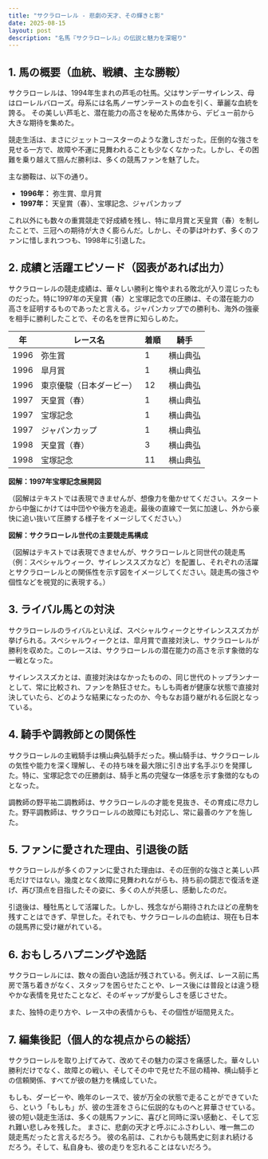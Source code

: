 ```yaml
---
title: "サクラローレル - 悲劇の天才、その輝きと影"
date: 2025-08-15
layout: post
description: "名馬『サクラローレル』の伝説と魅力を深堀り"
---
```


## 1. 馬の概要（血統、戦績、主な勝鞍）

サクラローレルは、1994年生まれの芦毛の牡馬。父はサンデーサイレンス、母はローレルバローズ。母系には名馬ノーザンテーストの血を引く、華麗な血統を誇る。  その美しい芦毛と、潜在能力の高さを秘めた馬体から、デビュー前から大きな期待を集めた。

競走生活は、まさにジェットコースターのような激しさだった。圧倒的な強さを見せる一方で、故障や不運に見舞われることも少なくなかった。しかし、その困難を乗り越えて掴んだ勝利は、多くの競馬ファンを魅了した。

主な勝鞍は、以下の通り。

* **1996年：**  弥生賞、皐月賞
* **1997年：**  天皇賞（春）、宝塚記念、ジャパンカップ

これ以外にも数々の重賞競走で好成績を残し、特に皐月賞と天皇賞（春）を制したことで、三冠への期待が大きく膨らんだ。しかし、その夢は叶わず、多くのファンに惜しまれつつも、1998年に引退した。


## 2. 成績と活躍エピソード（図表があれば出力）

サクラローレルの競走成績は、華々しい勝利と悔やまれる敗北が入り混じったものだった。特に1997年の天皇賞（春）と宝塚記念での圧勝は、その潜在能力の高さを証明するものであったと言える。ジャパンカップでの勝利も、海外の強豪を相手に勝利したことで、その名を世界に知らしめた。

| 年 | レース名          | 着順 | 騎手       |
|---|-----------------|-----|-------------|
| 1996 | 弥生賞           | 1   | 横山典弘     |
| 1996 | 皐月賞           | 1   | 横山典弘     |
| 1996 | 東京優駿（日本ダービー） | 12  | 横山典弘     |
| 1997 | 天皇賞（春）      | 1   | 横山典弘     |
| 1997 | 宝塚記念         | 1   | 横山典弘     |
| 1997 | ジャパンカップ     | 1   | 横山典弘     |
| 1998 | 天皇賞（春）      | 3   | 横山典弘     |
| 1998 | 宝塚記念         | 11  | 横山典弘     |


**図解：1997年宝塚記念展開図**

（図解はテキストでは表現できませんが、想像力を働かせてください。スタートから中盤にかけては中団やや後方を追走。最後の直線で一気に加速し、外から豪快に追い抜いて圧勝する様子をイメージしてください。）


**図解：サクラローレル世代の主要競走馬構成**

（図解はテキストでは表現できませんが、サクラローレルと同世代の競走馬（例：スペシャルウィーク、サイレンススズカなど）を配置し、それぞれの活躍とサクラローレルとの関係性を示す図をイメージしてください。競走馬の強さや個性などを視覚的に表現する。）


## 3. ライバル馬との対決

サクラローレルのライバルといえば、スペシャルウィークとサイレンススズカが挙げられる。スペシャルウィークとは、皐月賞で直接対決し、サクラローレルが勝利を収めた。このレースは、サクラローレルの潜在能力の高さを示す象徴的な一戦となった。

サイレンススズカとは、直接対決はなかったものの、同じ世代のトップランナーとして、常に比較され、ファンを熱狂させた。もしも両者が健康な状態で直接対決していたら、どのような結果になったのか、今もなお語り継がれる伝説となっている。


## 4. 騎手や調教師との関係性

サクラローレルの主戦騎手は横山典弘騎手だった。横山騎手は、サクラローレルの気性や能力を深く理解し、その持ち味を最大限に引き出す名手ぶりを発揮した。特に、宝塚記念での圧勝劇は、騎手と馬の完璧な一体感を示す象徴的なものとなった。

調教師の野平祐二調教師は、サクラローレルの才能を見抜き、その育成に尽力した。野平調教師は、サクラローレルの故障にも対応し、常に最善のケアを施した。


## 5. ファンに愛された理由、引退後の話

サクラローレルが多くのファンに愛された理由は、その圧倒的な強さと美しい芦毛だけではない。幾度となく故障に見舞われながらも、持ち前の闘志で復活を遂げ、再び頂点を目指したその姿に、多くの人が共感し、感動したのだ。

引退後は、種牡馬として活躍した。しかし、残念ながら期待されたほどの産駒を残すことはできず、早世した。それでも、サクラローレルの血統は、現在も日本の競馬界に受け継がれている。


## 6. おもしろハプニングや逸話

サクラローレルには、数々の面白い逸話が残されている。例えば、レース前に馬房で落ち着きがなく、スタッフを困らせたことや、レース後には普段とは違う穏やかな表情を見せたことなど、そのギャップが愛らしさを感じさせた。

また、独特の走り方や、レース中の表情からも、その個性が垣間見えた。


## 7. 編集後記（個人的な視点からの総括）

サクラローレルを取り上げてみて、改めてその魅力の深さを痛感した。華々しい勝利だけでなく、故障との戦い、そしてその中で見せた不屈の精神、横山騎手との信頼関係、すべてが彼の魅力を構成していた。

もしも、ダービーや、晩年のレースで、彼が万全の状態で走ることができていたら、という「もしも」が、彼の生涯をさらに伝説的なものへと昇華させている。  彼の短い競走生活は、多くの競馬ファンに、喜びと同時に深い感動と、そして忘れ難い悲しみを残した。  まさに、悲劇の天才と呼ぶにふさわしい、唯一無二の競走馬だったと言えるだろう。  彼の名前は、これからも競馬史に刻まれ続けるだろう。そして、私自身も、彼の走りを忘れることはないだろう。
